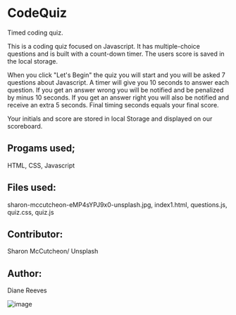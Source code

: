 
# CodeQuiz
Timed coding quiz.


This is a coding quiz focused on Javascript. It has multiple-choice questions and is built with a count-down timer. The users score is saved in the local storage.

When you click "Let's Begin" the quiz you will start and you will be asked 7 questions about Javascript. A timer will give you 10 seconds to answer each question. If you get an answer wrong you will be notified and be penalized by minus 10 seconds. If you get an answer right you will also be notified and receive an extra 5 seconds.  Final timing seconds equals your final score. 

Your initials and score are stored in local Storage and displayed on our scoreboard.


## Progams used;
HTML, CSS, Javascript

## Files used:
sharon-mccutcheon-eMP4sYPJ9x0-unsplash.jpg, index1.html, questions.js, quiz.css, quiz.js

## Contributor:
Sharon McCutcheon/ Unsplash

## Author:
Diane Reeves

![image](https://user-images.githubusercontent.com/34249881/88244271-efc3db00-cc58-11ea-8d62-6b4e06ce51fc.png)

